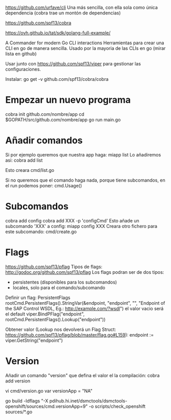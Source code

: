 https://github.com/urfave/cli
Una más sencilla, con ella sola como única dependencia (cobra trae un montón de dependencias)

https://github.com/spf13/cobra

https://ovh.github.io/tat/sdk/golang-full-example/

A Commander for modern Go CLI interactions
Herramientas para crear una CLI en go de manera sencilla.
Usado por la mayoria de las CLIs en go (mirar lista en github)

Usar junto con https://github.com/spf13/viper para gestionar las configuraciones.

Instalar:
go get -v github.com/spf13/cobra/cobra


# Empezar un nuevo programa
cobra init github.com/nombre/app
cd $GOPATH/src/github.com/nombre/app
go run main.go


# Añadir comandos
Si por ejemplo queremos que nuestra app haga:
miapp list
Lo añadiremos asi:
cobra add list

Esto creara cmd/list.go

Si no queremos que el comando haga nada, porque tiene subcomandos, en el run podemos poner:
cmd.Usage()


# Subcomandos
cobra add config
cobra add XXX -p 'configCmd'
Esto añade un subcomando 'XXX' a config:
miapp config XXX
Creara otro fichero para este subcomando: cmd/create.go



# Flags
https://github.com/spf13/pflag
Tipos de flags: http://godoc.org/github.com/spf13/pflag
Los flags podran ser de dos tipos:
 - persistentes (disponibles para los subcomandos)
 - locales, solo para el comando/subcomando

Definir un flag:
PersistentFlags
	rootCmd.PersistentFlags().StringVar(&endpoint, "endpoint", "", "Endpoint of the SAP Control WSDL, Eg.: http://example.com/?wsdl")
     el valor vacio será el default
	viper.BindPFlag("endpoint", rootCmd.PersistentFlags().Lookup("endpoint"))

Obtener valor (Lookup nos devolverá un Flag Struct: https://github.com/spf13/pflag/blob/master/flag.go#L159):
  endpoint := viper.GetString("endpoint")





# Version
Añadir un comando "version" que defina el valor el la compilación:
cobra add version

vi cmd/version.go
var versionApp = "NA"

go build -ldflags "-X pdihub.hi.inet/dsmctools/dsmctools-openshift/sources/cmd.versionApp=9" -o scripts/check_openshift  sources/*.go
